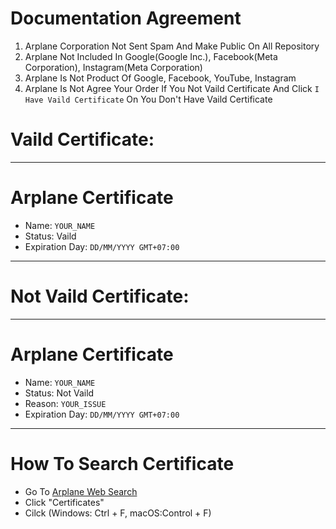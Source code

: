 # Documentation Agreement
1. Arplane Corporation Not Sent Spam And Make Public On All Repository
2. Arplane Not Included In Google(Google Inc.), Facebook(Meta Corporation), Instagram(Meta Corporation)
3. Arplane Is Not Product Of Google, Facebook, YouTube, Instagram
4. Arplane Is Not Agree Your Order If You Not Vaild Certificate And Click `I Have Vaild Certificate` On You Don't Have Vaild Certificate
# Vaild Certificate:
---
# Arplane Certificate
* Name: `YOUR_NAME`
* Status: Vaild
* Expiration Day: `DD/MM/YYYY GMT+07:00`
---
# Not Vaild Certificate:
---
# Arplane Certificate
* Name: `YOUR_NAME`
* Status: Not Vaild
* Reason: `YOUR_ISSUE`
* Expiration Day: `DD/MM/YYYY GMT+07:00`
---
# How To Search Certificate
* Go To [Arplane Web Search](https://arplane-socity.github.io/search/)
* Click "Certificates"
* Cilck (Windows: Ctrl + F, macOS:Control + F)
